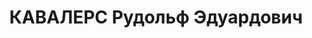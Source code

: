 ---
title: КАВАЛЕРС Рудольф Эдуардович
description: "1893 г.р., латыш, член ВКП(б) с 1913, военком 7 стр. корпуса ХВО, дивизионный\
  \ комиссар (28.11.1935). Награды: орден Красного Знамени 23.03.1921. \n  Арестован\
  \ 31.10.1937. Приговор: 26.12.1937 - ВМН, расстрелян 26.12.1937. \n  Реабилитирован\
  \ 13.05.1958"
---